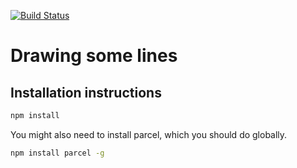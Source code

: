 [![Build Status](https://travis-ci.org/vpenney/lines-and-stuff.svg?branch=master)](https://travis-ci.org/vpenney/lines-and-stuff)

# Drawing some lines

## Installation instructions

```bash
npm install
```

You might also need to install parcel, which you should do globally.

``` bash
npm install parcel -g
```